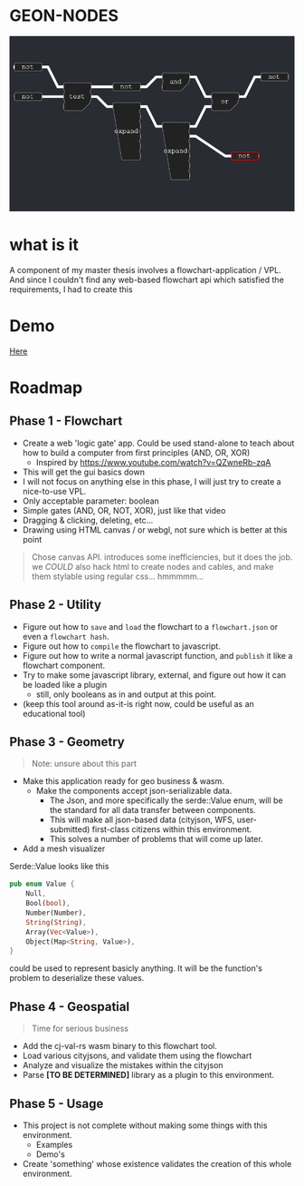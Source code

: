 # GEON-NODES
![image](doc/images/thumbnail.png)

# what is it 

A component of my master thesis involves a flowchart-application / VPL. And since I couldn't find  any web-based flowchart api which satisfied the requirements, I had to create this

# Demo

[Here](josfeenstra.nl/wip/nodes)

# Roadmap

##  Phase 1 - Flowchart
- Create a web 'logic gate' app. Could be used stand-alone to teach about how to build a computer from first principles (AND, OR, XOR)
  - Inspired by https://www.youtube.com/watch?v=QZwneRb-zqA
- This will get the gui basics down
- I will not focus on anything else in this phase, I will just try to create a nice-to-use VPL.
- Only acceptable parameter: boolean 
- Simple gates (AND, OR, NOT, XOR), just like that video
- Dragging & clicking, deleting, etc... 
- Drawing using HTML canvas / or webgl, not sure which is better at this point
> Chose canvas API. introduces some inefficiencies, but it does the job. 
> we *COULD* also hack html to create nodes and cables, and make them stylable using regular css...
> hmmmmm...


##  Phase 2 - Utility
- Figure out how to `save` and `load` the flowchart to a `flowchart.json` or even a `flowchart hash`.
- Figure out how to `compile` the flowchart to javascript.
- Figure out how to write a normal javascript function, and `publish` it like a flowchart component.
- Try to make some javascript library, external, and figure out how it can be loaded like a plugin
    - still, only booleans as in and output at this point. 
- (keep this tool around as-it-is right now, could be useful as an educational tool)


## Phase 3 - Geometry 
> Note: unsure about this part
- Make this application ready for geo business & wasm. 
  - Make the components accept json-serializable data. 
    - The Json, and more specifically the serde::Value enum, will be the standard for all data transfer between components. 
    - This will make all json-based data (cityjson, WFS, user-submitted) first-class citizens within this environment.
    - This solves a number of problems that will come up later.
- Add a mesh visualizer

Serde::Value looks like this
```rust
pub enum Value {
    Null,
    Bool(bool),
    Number(Number),
    String(String),
    Array(Vec<Value>),
    Object(Map<String, Value>),
}
``` 
could be used to represent basicly anything. It will be the function's problem to deserialize these values.


## Phase 4 - Geospatial
> Time for serious business 
- Add the cj-val-rs wasm binary to this flowchart tool.
- Load various cityjsons, and validate them using the flowchart
- Analyze and visualize the mistakes within the cityjson
- Parse **\[TO BE DETERMINED\]** library as a plugin to this environment.


## Phase 5 - Usage
- This project is not complete without making some things with this environment.
  - Examples 
  - Demo's
- Create 'something' whose existence validates the creation of this whole environment.







